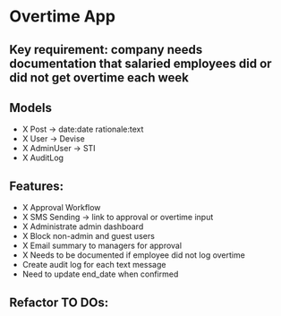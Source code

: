 # Overtime App

## Key requirement: company needs documentation that salaried employees did or did not get overtime each week

## Models
 - X Post -> date:date rationale:text
 - X User -> Devise
 - X AdminUser -> STI
 - X AuditLog

## Features:
 - X Approval Workflow
 - X SMS Sending -> link to approval or overtime input
 - X Administrate admin dashboard
 - X Block non-admin and guest users
 - X Email summary to managers for approval
 - X Needs to be documented if employee did not log overtime
 - Create audit log for each text message
 - Need to update end_date when confirmed

## Refactor TO DOs:
